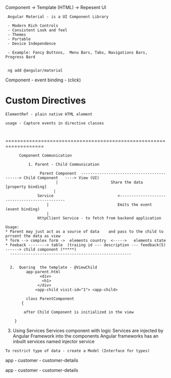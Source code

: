 Component -> Template (HTML) -> Repesent UI
 

     Angular Material - is a UI Component Library

     - Modern Rich Controls
     - Consistent Look and feel 
     - Themes
     - Portable
     - Device Independence       

     - Example: Fancy Buttons,  Menu Bars, Tabs, Navigations Bars, Progress Bard 


     ng add @angular/material

  Component - event binding - (click)

  Custom Directives
 ===============================================

    ElementRef - plain native HTML element
   
    usage - Capture events in directive classes 
   <h1 appHighlight color='red'></h1>
   <h1 align="left"></h1>

 ===================================================================

          Component Communication

              1. Parent - Child Communication

                   Parent Component  -------------------------------------------> Child Component   ----> View (UI)
                          |                       Share the data  [property binding]
                         |
                  Service                            <----------------------------------------------
                      |                              Emits the event (event binding)
                      |
                  HttpClient Service - to fetch from backend application
              
    Usage:
    * Parent may just act as a source of data    and pass to the child to prrsent the data as view   
    * form --> complex form ->  elements country  <----->   elements state 
    * Feeback --------> table  (traiing id --- description --- feedback(5) ------> child component (*****)
      -----------------------------------------------------

        
      2.  Quering  the template - @ViewChild
             app-parent.html
                   <div>
                    <h1>
                  </div>
                 <app-child visit-id="1"> <app-child>
   
             class ParentComponent
           {

            after Child Component is initialized in the view

        }

    
   3. Using Services
        Services component with logic
        Services are injected by Angular Framework into the components
       Angular frameworks has an inbuilt services named injector service


    To restrict type of data - create a Model (Interface for types)


   app
        - customer
                  - customer-details


  app
     - customer
     - customer-details

